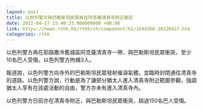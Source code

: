 ```yaml
---
layout: post
title: 以色列警方與巴勒斯坦民眾再在阿克薩清真寺附近衝突
date: 2022-04-17 15:40:23.000000000 +08:00
link: https://news.rthk.hk/rthk/ch/component/k2/1644368-20220417.htm
categories: rthk
---
```


以色列警方再在耶路撒冷舊城區阿克薩清真寺一帶，與巴勒斯坦民眾衝突，至少10名巴人受傷，以色列警方拘捕3人。

報道說，以色列警方向寺外的巴勒斯坦民眾發射催淚氣體，並臨時封閉通往清真寺的道路。以色列警方說，行動是為了讓部分猶太人進入清真寺附近範圍參觀，強調猶太人享有在該處活動的自由，警方亦未有進入清真寺內。

以色列警方日前亦在清真寺附近，與巴勒斯坦民眾衝突，超過150名巴人受傷。

